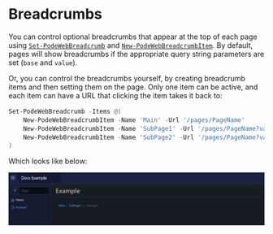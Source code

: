 # Breadcrumbs

You can control optional breadcrumbs that appear at the top of each page using [`Set-PodeWebBreadcrumb`](../../../Functions/Elements/Set-PodeWebBreadcrumb) and [`New-PodeWebBreadcrumbItem`](../../../Functions/Elements/New-PodeWebBreadcrumbItem). By default, pages will show breadcrumbs if the appropriate query string parameters are set (`base` and `value`).

Or, you can control the breadcrumbs yourself, by creating breadcrumb items and then setting them on the page. Only one item can be active, and each item can have a URL that clicking the item takes it back to:

```powershell
Set-PodeWebBreadcrumb -Items @(
    New-PodeWebBreadcrumbItem -Name 'Main' -Url '/pages/PageName'
    New-PodeWebBreadcrumbItem -Name 'SubPage1' -Url '/pages/PageName?value=stuff1'
    New-PodeWebBreadcrumbItem -Name 'SubPage2' -Url '/pages/PageName?value=stuff2' -Active
)
```

Which looks like below:

![breadcrumbs](../../../images/breadcrumbs.png)
